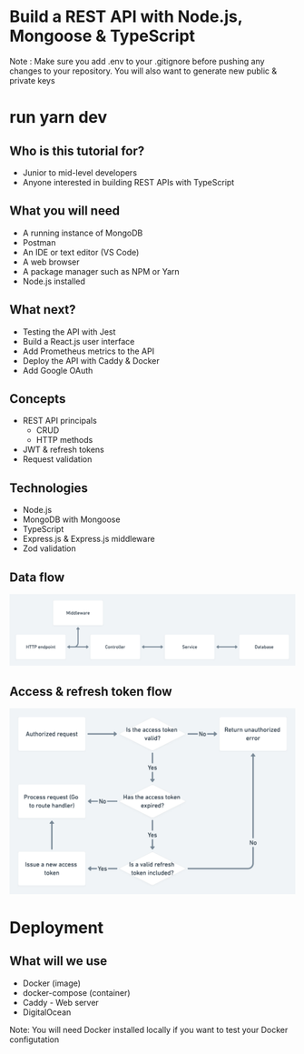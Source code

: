 # Build a REST API with Node.js, Mongoose & TypeScript


Note : Make sure you add .env to your .gitignore before pushing any changes to your repository. You will also want to generate new public & private keys

# run yarn dev


## Who is this tutorial for?
* Junior to mid-level developers
* Anyone interested in building REST APIs with TypeScript

## What you will need
* A running instance of MongoDB
* Postman
* An IDE or text editor (VS Code)
* A web browser
* A package manager such as NPM or Yarn
* Node.js installed

## What next?
* Testing the API with Jest
* Build a React.js user interface
* Add Prometheus metrics to the API
* Deploy the API with Caddy & Docker
* Add Google OAuth

## Concepts
* REST API principals
    * CRUD
    * HTTP methods
* JWT & refresh tokens
* Request validation
## Technologies
* Node.js
* MongoDB with Mongoose
* TypeScript
* Express.js & Express.js middleware
* Zod validation



## Data flow
![](../server/src/diagrams/data-flow.png)


## Access & refresh token flow
![](../server/src/diagrams/refresh-token-flow.png)



# Deployment

## What will we use
* Docker (image)
* docker-compose (container)
* Caddy - Web server
* DigitalOcean

Note: You will need Docker installed locally if you want to test your Docker configutation


